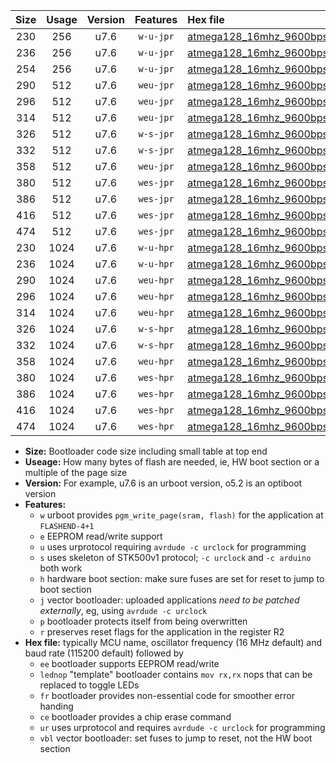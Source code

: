 |Size|Usage|Version|Features|Hex file|
|:-:|:-:|:-:|:-:|:--|
|230|256|u7.6|`w-u-jpr`|[atmega128_16mhz_9600bps_ur_vbl.hex](https://raw.githubusercontent.com/stefanrueger/urboot/main/atmega128_16mhz_9600bps_ur_vbl.hex)|
|236|256|u7.6|`w-u-jpr`|[atmega128_16mhz_9600bps_lednop_ur_vbl.hex](https://raw.githubusercontent.com/stefanrueger/urboot/main/atmega128_16mhz_9600bps_lednop_ur_vbl.hex)|
|254|256|u7.6|`w-u-jpr`|[atmega128_16mhz_9600bps_lednop_fr_ur_vbl.hex](https://raw.githubusercontent.com/stefanrueger/urboot/main/atmega128_16mhz_9600bps_lednop_fr_ur_vbl.hex)|
|290|512|u7.6|`weu-jpr`|[atmega128_16mhz_9600bps_ee_ur_vbl.hex](https://raw.githubusercontent.com/stefanrueger/urboot/main/atmega128_16mhz_9600bps_ee_ur_vbl.hex)|
|296|512|u7.6|`weu-jpr`|[atmega128_16mhz_9600bps_ee_lednop_ur_vbl.hex](https://raw.githubusercontent.com/stefanrueger/urboot/main/atmega128_16mhz_9600bps_ee_lednop_ur_vbl.hex)|
|314|512|u7.6|`weu-jpr`|[atmega128_16mhz_9600bps_ee_lednop_fr_ur_vbl.hex](https://raw.githubusercontent.com/stefanrueger/urboot/main/atmega128_16mhz_9600bps_ee_lednop_fr_ur_vbl.hex)|
|326|512|u7.6|`w-s-jpr`|[atmega128_16mhz_9600bps_vbl.hex](https://raw.githubusercontent.com/stefanrueger/urboot/main/atmega128_16mhz_9600bps_vbl.hex)|
|332|512|u7.6|`w-s-jpr`|[atmega128_16mhz_9600bps_lednop_vbl.hex](https://raw.githubusercontent.com/stefanrueger/urboot/main/atmega128_16mhz_9600bps_lednop_vbl.hex)|
|358|512|u7.6|`weu-jpr`|[atmega128_16mhz_9600bps_ee_lednop_fr_ce_ur_vbl.hex](https://raw.githubusercontent.com/stefanrueger/urboot/main/atmega128_16mhz_9600bps_ee_lednop_fr_ce_ur_vbl.hex)|
|380|512|u7.6|`wes-jpr`|[atmega128_16mhz_9600bps_ee_vbl.hex](https://raw.githubusercontent.com/stefanrueger/urboot/main/atmega128_16mhz_9600bps_ee_vbl.hex)|
|386|512|u7.6|`wes-jpr`|[atmega128_16mhz_9600bps_ee_lednop_vbl.hex](https://raw.githubusercontent.com/stefanrueger/urboot/main/atmega128_16mhz_9600bps_ee_lednop_vbl.hex)|
|416|512|u7.6|`wes-jpr`|[atmega128_16mhz_9600bps_ee_lednop_fr_vbl.hex](https://raw.githubusercontent.com/stefanrueger/urboot/main/atmega128_16mhz_9600bps_ee_lednop_fr_vbl.hex)|
|474|512|u7.6|`wes-jpr`|[atmega128_16mhz_9600bps_ee_lednop_fr_ce_vbl.hex](https://raw.githubusercontent.com/stefanrueger/urboot/main/atmega128_16mhz_9600bps_ee_lednop_fr_ce_vbl.hex)|
|230|1024|u7.6|`w-u-hpr`|[atmega128_16mhz_9600bps_ur.hex](https://raw.githubusercontent.com/stefanrueger/urboot/main/atmega128_16mhz_9600bps_ur.hex)|
|236|1024|u7.6|`w-u-hpr`|[atmega128_16mhz_9600bps_lednop_ur.hex](https://raw.githubusercontent.com/stefanrueger/urboot/main/atmega128_16mhz_9600bps_lednop_ur.hex)|
|290|1024|u7.6|`weu-hpr`|[atmega128_16mhz_9600bps_ee_ur.hex](https://raw.githubusercontent.com/stefanrueger/urboot/main/atmega128_16mhz_9600bps_ee_ur.hex)|
|296|1024|u7.6|`weu-hpr`|[atmega128_16mhz_9600bps_ee_lednop_ur.hex](https://raw.githubusercontent.com/stefanrueger/urboot/main/atmega128_16mhz_9600bps_ee_lednop_ur.hex)|
|314|1024|u7.6|`weu-hpr`|[atmega128_16mhz_9600bps_ee_lednop_fr_ur.hex](https://raw.githubusercontent.com/stefanrueger/urboot/main/atmega128_16mhz_9600bps_ee_lednop_fr_ur.hex)|
|326|1024|u7.6|`w-s-hpr`|[atmega128_16mhz_9600bps.hex](https://raw.githubusercontent.com/stefanrueger/urboot/main/atmega128_16mhz_9600bps.hex)|
|332|1024|u7.6|`w-s-hpr`|[atmega128_16mhz_9600bps_lednop.hex](https://raw.githubusercontent.com/stefanrueger/urboot/main/atmega128_16mhz_9600bps_lednop.hex)|
|358|1024|u7.6|`weu-hpr`|[atmega128_16mhz_9600bps_ee_lednop_fr_ce_ur.hex](https://raw.githubusercontent.com/stefanrueger/urboot/main/atmega128_16mhz_9600bps_ee_lednop_fr_ce_ur.hex)|
|380|1024|u7.6|`wes-hpr`|[atmega128_16mhz_9600bps_ee.hex](https://raw.githubusercontent.com/stefanrueger/urboot/main/atmega128_16mhz_9600bps_ee.hex)|
|386|1024|u7.6|`wes-hpr`|[atmega128_16mhz_9600bps_ee_lednop.hex](https://raw.githubusercontent.com/stefanrueger/urboot/main/atmega128_16mhz_9600bps_ee_lednop.hex)|
|416|1024|u7.6|`wes-hpr`|[atmega128_16mhz_9600bps_ee_lednop_fr.hex](https://raw.githubusercontent.com/stefanrueger/urboot/main/atmega128_16mhz_9600bps_ee_lednop_fr.hex)|
|474|1024|u7.6|`wes-hpr`|[atmega128_16mhz_9600bps_ee_lednop_fr_ce.hex](https://raw.githubusercontent.com/stefanrueger/urboot/main/atmega128_16mhz_9600bps_ee_lednop_fr_ce.hex)|

- **Size:** Bootloader code size including small table at top end
- **Useage:** How many bytes of flash are needed, ie, HW boot section or a multiple of the page size
- **Version:** For example, u7.6 is an urboot version, o5.2 is an optiboot version
- **Features:**
  + `w` urboot provides `pgm_write_page(sram, flash)` for the application at `FLASHEND-4+1`
  + `e` EEPROM read/write support
  + `u` uses urprotocol requiring `avrdude -c urclock` for programming
  + `s` uses skeleton of STK500v1 protocol; `-c urclock` and `-c arduino` both work
  + `h` hardware boot section: make sure fuses are set for reset to jump to boot section
  + `j` vector bootloader: uploaded applications *need to be patched externally*, eg, using `avrdude -c urclock`
  + `p` bootloader protects itself from being overwritten
  + `r` preserves reset flags for the application in the register R2
- **Hex file:** typically MCU name, oscillator frequency (16 MHz default) and baud rate (115200 default) followed by
  + `ee` bootloader supports EEPROM read/write
  + `lednop` "template" bootloader contains `mov rx,rx` nops that can be replaced to toggle LEDs
  + `fr` bootloader provides non-essential code for smoother error handing
  + `ce` bootloader provides a chip erase command
  + `ur` uses urprotocol and requires `avrdude -c urclock` for programming
  + `vbl` vector bootloader: set fuses to jump to reset, not the HW boot section
